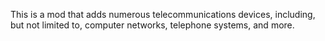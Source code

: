 This is a mod that adds numerous telecommunications devices, including, but not limited to, computer networks, telephone systems, and more.